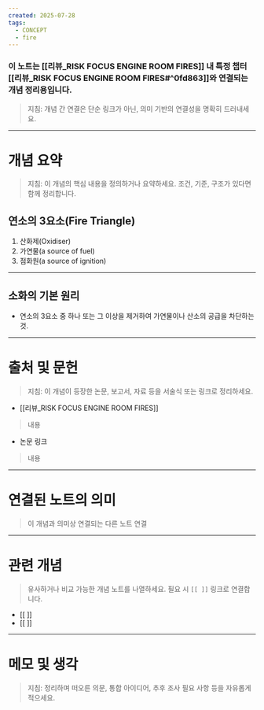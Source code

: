 ```yaml
---
created: 2025-07-28
tags:
  - CONCEPT
  - fire
---
```

### 이 노트는 [[리뷰_RISK FOCUS ENGINE ROOM FIRES]] 내 특정 챕터[[리뷰_RISK FOCUS ENGINE ROOM FIRES#^0fd863]]와 연결되는 개념 정리용입니다.  
> 지침: 개념 간 연결은 단순 링크가 아닌, 의미 기반의 연결성을 명확히 드러내세요.  
---

# 개념 요약  
> 지침: 이 개념의 핵심 내용을 정의하거나 요약하세요. 조건, 기준, 구조가 있다면 함께 정리합니다.

## 연소의 3요소(Fire Triangle)
1. 산화제(Oxidiser)
2. 가연물(a source of fuel)
3. 점화원(a source of ignition)
---
## 소화의 기본 원리 
- 연소의 3요소 중 하나 또는 그 이상을 제거하여 가연물이나 산소의 공급을 차단하는 것.



---

# 출처 및 문헌  
> 지침: 이 개념이 등장한 논문, 보고서, 자료 등을 서술식 또는 링크로 정리하세요.

- [[리뷰_RISK FOCUS ENGINE ROOM FIRES]]
> 내용
- 논문 링크
>  내용 

---

# 연결된 노트의 의미  
> 이 개념과 의미상 연결되는 다른 노트 연결

---

# 관련 개념  
> 유사하거나 비교 가능한 개념 노트를 나열하세요. 필요 시 `[[ ]]` 링크로 연결합니다.

- [[ ]]
- [[ ]]

---

# 메모 및 생각  
> 지침: 정리하며 떠오른 의문, 통합 아이디어, 추후 조사 필요 사항 등을 자유롭게 적으세요.

